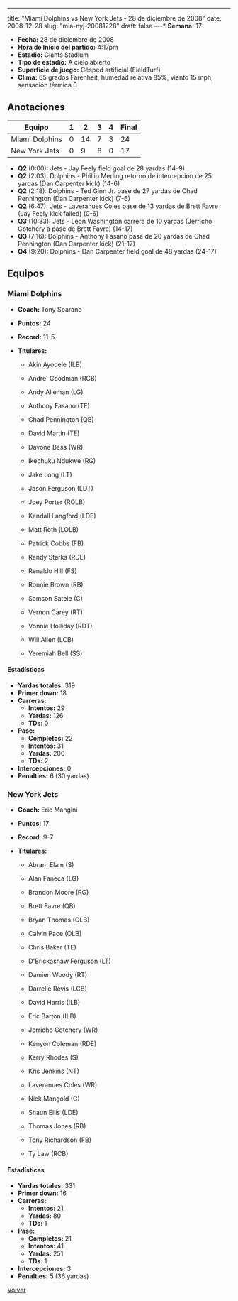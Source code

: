 ---
title: "Miami Dolphins vs New York Jets - 28 de diciembre de 2008"
date: 2008-12-28
slug: "mia-nyj-20081228"
draft: false
---* **Semana:** 17
* **Fecha:** 28 de diciembre de 2008
* **Hora de Inicio del partido:** 4:17pm
* **Estadio:** Giants Stadium
* **Tipo de estadio:** A cielo abierto
* **Superficie de juego:** Césped artificial (FieldTurf)
* **Clima:** 65 grados Farenheit, humedad relativa 85%, viento 15 mph, sensación térmica 0




## Anotaciones
| Equipo | 1 | 2 | 3 | 4 | Final |
|--------|---|---|---|---|-------|
| Miami Dolphins  | 0 | 14 | 7 | 3  | 24 |
| New York Jets  | 0 | 9 | 8 | 0  | 17 |
* **Q2** (0:00): Jets - Jay Feely field goal de 28 yardas (14-9)
* **Q2** (2:03): Dolphins - Phillip Merling retorno de intercepción de 25 yardas (Dan Carpenter kick) (14-6)
* **Q2** (2:18): Dolphins - Ted Ginn Jr. pase de 27 yardas de Chad Pennington (Dan Carpenter kick) (7-6)
* **Q2** (6:47): Jets - Laveranues Coles pase de 13 yardas de Brett Favre (Jay Feely kick failed) (0-6)
* **Q3** (10:33): Jets - Leon Washington carrera de 10 yardas (Jerricho Cotchery a pase de Brett Favre) (14-17)
* **Q3** (7:16): Dolphins - Anthony Fasano pase de 20 yardas de Chad Pennington (Dan Carpenter kick) (21-17)
* **Q4** (9:20): Dolphins - Dan Carpenter field goal de 48 yardas (24-17)


## Equipos


### Miami Dolphins
* **Coach:** Tony Sparano
* **Puntos:** 24
* **Record:** 11-5
* **Titulares:** 

  * Akin Ayodele (ILB) 

  * Andre' Goodman (RCB) 

  * Andy Alleman (LG) 

  * Anthony Fasano (TE) 

  * Chad Pennington (QB) 

  * David Martin (TE) 

  * Davone Bess (WR) 

  * Ikechuku Ndukwe (RG) 

  * Jake Long (LT) 

  * Jason Ferguson (LDT) 

  * Joey Porter (ROLB) 

  * Kendall Langford (LDE) 

  * Matt Roth (LOLB) 

  * Patrick Cobbs (FB) 

  * Randy Starks (RDE) 

  * Renaldo Hill (FS) 

  * Ronnie Brown (RB) 

  * Samson Satele (C) 

  * Vernon Carey (RT) 

  * Vonnie Holliday (RDT) 

  * Will Allen (LCB) 

  * Yeremiah Bell (SS) 

#### Estadísticas
* **Yardas totales:** 319
* **Primer down:** 18
* **Carreras:**
  * **Intentos:** 29
  * **Yardas:** 126
  * **TDs:** 0
* **Pase:**
  * **Completos:** 22
  * **Intentos:** 31
  * **Yardas:** 200
  * **TDs:** 2
* **Intercepciones:** 0
* **Penalties:** 6 (30 yardas)

### New York Jets
* **Coach:** Eric Mangini
* **Puntos:** 17
* **Record:** 9-7
* **Titulares:** 

  * Abram Elam (S) 

  * Alan Faneca (LG) 

  * Brandon Moore (RG) 

  * Brett Favre (QB) 

  * Bryan Thomas (OLB) 

  * Calvin Pace (OLB) 

  * Chris Baker (TE) 

  * D'Brickashaw Ferguson (LT) 

  * Damien Woody (RT) 

  * Darrelle Revis (LCB) 

  * David Harris (ILB) 

  * Eric Barton (ILB) 

  * Jerricho Cotchery (WR) 

  * Kenyon Coleman (RDE) 

  * Kerry Rhodes (S) 

  * Kris Jenkins (NT) 

  * Laveranues Coles (WR) 

  * Nick Mangold (C) 

  * Shaun Ellis (LDE) 

  * Thomas Jones (RB) 

  * Tony Richardson (FB) 

  * Ty Law (RCB) 

#### Estadísticas
* **Yardas totales:** 331
* **Primer down:** 16
* **Carreras:**
  * **Intentos:** 21
  * **Yardas:** 80
  * **TDs:** 1
* **Pase:**
  * **Completos:** 21
  * **Intentos:** 41
  * **Yardas:** 251
  * **TDs:** 1
* **Intercepciones:** 3
* **Penalties:** 5 (36 yardas)


[Volver](/historia/2008)
